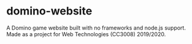 # domino-website
A Domino game website built with no frameworks and node.js support.
Made as a project for Web Technologies (CC3008) 2019/2020.
